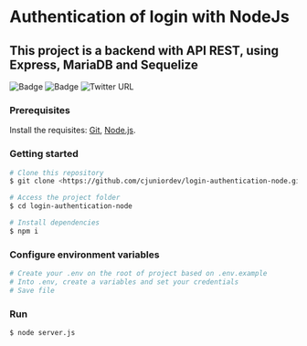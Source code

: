 # Authentication of login with NodeJs

## This project is a backend with API REST, using Express, MariaDB and Sequelize

![Badge](https://img.shields.io/badge/nodejs-v12.14.0-<#51cf66>)
![Badge](https://img.shields.io/badge/npm-v6.14.8-<#5c940d>)
![Twitter URL](https://img.shields.io/twitter/url?style=social&url=https%3A%2F%2Ftwitter.com%2Fcjuniordev)

### Prerequisites

Install the requisites:
[Git](https://git-scm.com), [Node.js](https://nodejs.org/en/). 

### Getting started

```bash
# Clone this repository
$ git clone <https://github.com/cjuniordev/login-authentication-node.git>

# Access the project folder
$ cd login-authentication-node

# Install dependencies
$ npm i
```

### Configure environment variables

```bash
# Create your .env on the root of project based on .env.example
# Into .env, create a variables and set your credentials
# Save file
```

### Run
```bash
$ node server.js
```
